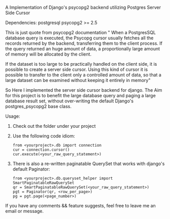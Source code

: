 A Implementation of Django's psycopg2 backend utilizing Postgres Server Side Cursor

Dependencies:
   postgresql
   psycopg2 >= 2.5

This is just quote from psycopg2 documentation
"
When a PostgresSQL database query is executed, the Psycopg cursor usually fetches all the records returned by the backend, 
transferring them to the client process. If the query returned an huge amount of data, a proportionally large amount of
 memory will be allocated by the client.
 
If the dataset is too large to be practically handled on the client side, it is possible to create a server side cursor. Using
 this kind of cursor it is possible to transfer to the client only a controlled amount of data, so that a large dataset can be 
 examined without keeping it entirely in memory"
 

 So Here I implemented the server side cursor backend for django. The Aim for this project is to benefit the large database
 query and paging a large database result set, without over-writing the default Django's postgres_psycopg2 base class.
 
 Usage:
 1. Check out the folder under your project
 2. Use the following code idiom:
 
    ```
    from <yourproject>.db import connection
    cur = connection.cursor()
    cur.execute(<your_raw_query_statement>)
    ```


 3. There is also a re-written paginatable QuerySet that works with django's default Paginator:
 
    ```
    from <yourproject>.db.queryset_helper import SmartPaginatableRawQuerySet
    qr = SmartPaginatableRawQuerySet(<your_raw_query_statement>) 
    pgt = Paginator(qr, <row_per_page>)
    pg = pgt.page(<page_number>)
    ```
    
 If you have any comments && feature suggests, feel free to leave me an email or message.
